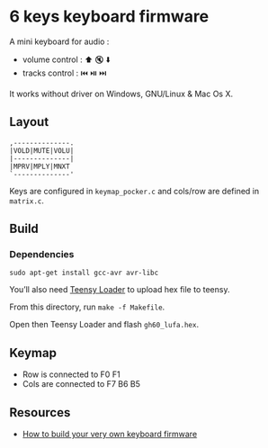 6 keys keyboard firmware
======================

A mini keyboard for audio : 
 - volume control : ⬆️ 🔇 ⬇️
 - tracks control : ⏮️ ⏯️ ⏭️
 
It works without driver on Windows, GNU/Linux & Mac Os X.

## Layout 

    ,--------------.
    |VOLD|MUTE|VOLU|
    |--------------|
    |MPRV|MPLY|MNXT 
    `--------------'

Keys are configured in `keymap_pocker.c` and cols/row are defined in `matrix.c`.

## Build

### Dependencies

`sudo apt-get install gcc-avr avr-libc`

You’ll also need [Teensy Loader](https://www.pjrc.com/teensy/loader_linux.html) to upload hex file to teensy.


From this directory, run `make -f Makefile`.

Open then Teensy Loader and flash `gh60_lufa.hex`.

## Keymap

 - Row is connected to F0 F1
 - Cols are connected to F7  B6  B5

## Resources

  * [How to build your very own keyboard firmware](https://deskthority.net/viewtopic.php?f=7&t=7177&start=#p141386)
